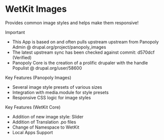 WetKit Images
===============
Provides common image styles and helps make them responsive!

Important
* This App is based on and often pulls upstream upstream from Panopoly Admin @ drupal.org/project/panopoly_images
* The latest upstream sync has been checked against commit: d570dcf (Verified)
* Panopoly Core is the creation of a prolific drupaler with the handle Populist @ drupal.org/user/58600

Key Features (Panopoly Images)
* Several image style presets of various sizes
* Integration with media.module for style presets
* Responsive CSS logic for image styles

Key Features (WetKit Core)
* Addition of new image style: Slider
* Addition of Translation .po files
* Change of Namespace to WetKit
* Local Apps Support
